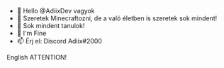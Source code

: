 - 👋 Hello @AdiixDev vagyok
- 👀 Szeretek Minecraftozni, de a való életben is szeretek sok mindent!
- 🌱 Sok mindent tanulok!
- 💞️ I'm Fine
- 📫 Érj el: Discord Adiix#2000

English ATTENTION!
<!---
AdiixDev/AdiixDev is a ✨ special ✨ repository because its `README.md` (this file) appears on your GitHub profile.
You can click the Preview link to take a look at your changes.
--->
